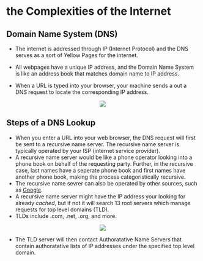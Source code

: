 # the Complexities of the Internet 

## Domain Name System (DNS)

- The internet is addressed through IP (Internet Protocol) and the DNS serves as a sort of Yellow Pages for the internet.

- All webpages have a unique IP address, and the Domain Name System is like an address book that matches domain name to IP address.

- When a URL is typed into your browser, your machine sends a out a DNS request to locate the corresponding IP address.


<p align="center">
  <img src="https://sw.nohold.net/CiscoSB/Images/3775_1.png">
</p>



## Steps of a DNS Lookup

- When you enter a URL into your web browser, the DNS request will first be sent to a recursive name server. The recursive name server is typically operated by your ISP (internet service provider).
- A recursive name server would be like a phone operator looking into a phone book on behalf of the requesting party. Further, in the recursive case, last names have a seperate phone book and first names have another phone book, making the process categoristically recursive. 
- The recursive name sevrer can also be operated by other sources, such as [Google](https://developers.google.com/speed/public-dns/).
- A recursive name server might have the IP address your looking for already *cached*, but if not it will search 13 root servers which manage requests for top level domains (TLD).
- TLDs include .com, .net, .org, and more.

<p align="center">
  <img src="http://atelier.inf.unisi.ch/~dalsat/sai/projects/2015/media/images/internet/www_domain_top.jpg">
</p>

- The TLD server will then contact Authoratative Name Servers that contain authoratative lists of IP addresses under the specified top level domain.